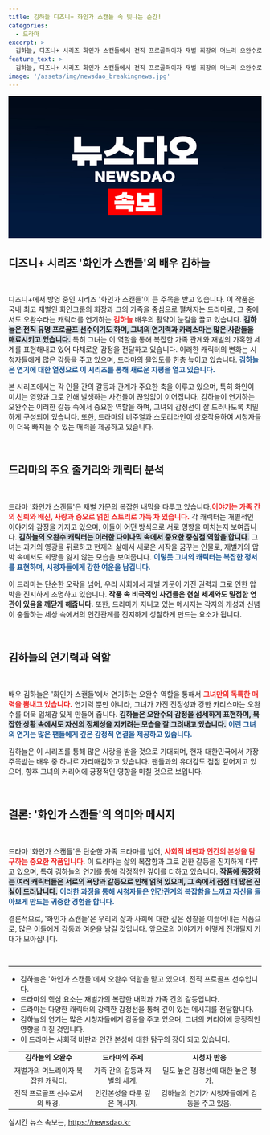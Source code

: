```yaml
---
title: 김하늘 디즈니+ 화인가 스캔들 속 빛나는 순간!
categories:
  - 드라마
excerpt: >
  김하늘, 디즈니+ 시리즈 화인가 스캔들에서 전직 프로골퍼이자 재벌 회장의 며느리 오완수로 변신! 그녀의 연기가 궁금하다면 클릭하세요!
feature_text: >
  김하늘, 디즈니+ 시리즈 화인가 스캔들에서 전직 프로골퍼이자 재벌 회장의 며느리 오완수로 변신! 그녀의 연기가 궁금하다면 클릭하세요!
image: '/assets/img/newsdao_breakingnews.jpg'
---
```


<p><img src="/assets/img/newsdao_breakingnews.jpg" alt="koreaapp 속보" /></p>

<h2 data-ke-size="size26">디즈니+ 시리즈 '화인가 스캔들'의 배우 김하늘</h2>

<p data-ke-size="size16">&nbsp;</p>

<p>디즈니+에서 방영 중인 시리즈 '화인가 스캔들'이 큰 주목을 받고 있습니다. 이 작품은 국내 최고 재벌인 화인그룹의 회장과 그의 가족을 중심으로 펼쳐지는 드라마로, 그 중에서도 오완수라는 캐릭터를 연기하는 <b><span style="color: #ee2323;">김하늘</span></b> 배우의 활약이 눈길을 끌고 있습니다. <b><span style="background-color: #21538527;">김하늘은 전직 유명 프로골프 선수이기도 하며, 그녀의 연기력과 카리스마는 많은 사람들을 매료시키고 있습니다.</span></b> 특히 그녀는 이 역할을 통해 복잡한 가족 관계와 재벌의 가혹한 세계를 표현해내고 있어 다채로운 감정을 전달하고 있습니다. 이러한 캐릭터의 변화는 시청자들에게 많은 감동을 주고 있으며, 드라마의 몰입도를 한층 높이고 있습니다. <b><span style="color: #1a5490;">김하늘은 연기에 대한 열정으로 이 시리즈를 통해 새로운 지평을 열고 있습니다.</span></b> </p>

<p>본 시리즈에서는 각 인물 간의 갈등과 관계가 주요한 축을 이루고 있으며, 특히 화인이 미치는 영향과 그로 인해 발생하는 사건들이 끊임없이 이어집니다. 김하늘이 연기하는 오완수는 이러한 갈등 속에서 중요한 역할을 하며, 그녀의 감정선이 잘 드러나도록 치밀하게 구성되어 있습니다. 또한, 드라마의 비주얼과 스토리라인이 상호작용하여 시청자들이 더욱 빠져들 수 있는 매력을 제공하고 있습니다.</p>

<p data-ke-size="size16">&nbsp;</p>

<h2 data-ke-size="size26">드라마의 주요 줄거리와 캐릭터 분석</h2>

<p data-ke-size="size16">&nbsp;</p>

<p>드라마 '화인가 스캔들'은 재벌 가문의 복잡한 내막을 다루고 있습니다.<b><span style="color: #ee2323;">이야기는 가족 간의 신뢰와 배신, 사랑과 증오로 얽힌 스토리로 가득 차 있습니다.</span></b> 각 캐릭터는 개별적인 이야기와 감정을 가지고 있으며, 이들이 어떤 방식으로 서로 영향을 미치는지 보여줍니다. <b><span style="background-color: #21538527;">김하늘의 오완수 캐릭터는 이러한 다이나믹 속에서 중요한 중심점 역할을 합니다.</span></b> 그녀는 과거의 영광을 뒤로하고 현재의 삶에서 새로운 시작을 꿈꾸는 인물로, 재벌가의 압박 속에서도 희망을 잃지 않는 모습을 보여줍니다. <b><span style="color: #1a5490;">이렇듯 그녀의 캐릭터는 복잡한 정서를 표현하며, 시청자들에게 강한 여운을 남깁니다.</span></b></p>

<p>이 드라마는 단순한 오락을 넘어, 우리 사회에서 재벌 가문이 가진 권력과 그로 인한 압박을 진지하게 조명하고 있습니다. <b>작품 속 비극적인 사건들은 현실 세계와도 밀접한 연관이 있음을 깨닫게 해줍니다.</b> 또한, 드라마가 지니고 있는 메시지는 각자의 개성과 신념이 충돌하는 세상 속에서의 인간관계를 진지하게 성찰하게 만드는 요소가 됩니다.</p>

<p data-ke-size="size16">&nbsp;</p>

<h2 data-ke-size="size26">김하늘의 연기력과 역할</h2>

<p data-ke-size="size16">&nbsp;</p>

<p>배우 김하늘은 '화인가 스캔들'에서 연기하는 오완수 역할을 통해서 <b><span style="color: #ee2323;">그녀만의 독특한 매력을 뽐내고 있습니다.</span></b> 연기력 뿐만 아니라, 그녀가 가진 진정성과 강한 카리스마는 오완수를 더욱 입체감 있게 만들어 줍니다. <b><span style="background-color: #21538527;">김하늘은 오완수의 감정을 섬세하게 표현하며, 복잡한 상황 속에서도 자신의 정체성을 지키려는 모습을 잘 그려내고 있습니다.</span></b> <b><span style="color: #1a5490;">이런 그녀의 연기는 많은 팬들에게 깊은 감정적 연결을 제공하고 있습니다.</span></b> </p>

<p>김하늘은 이 시리즈를 통해 많은 사랑을 받을 것으로 기대되며, 현재 대한민국에서 가장 주목받는 배우 중 하나로 자리매김하고 있습니다. 팬들과의 유대감도 점점 깊어지고 있으며, 향후 그녀의 커리어에 긍정적인 영향을 미칠 것으로 보입니다.</p>

<p data-ke-size="size16">&nbsp;</p>

<h2 data-ke-size="size26">결론: '화인가 스캔들'의 의미와 메시지</h2>

<p data-ke-size="size16">&nbsp;</p>

<p>드라마 '화인가 스캔들'은 단순한 가족 드라마를 넘어, <b><span style="color: #ee2323;">사회적 비판과 인간의 본성을 탐구하는 중요한 작품입니다.</span></b> 이 드라마는 삶의 복잡함과 그로 인한 갈등을 진지하게 다루고 있으며, 특히 김하늘의 연기를 통해 감정적인 깊이를 더하고 있습니다. <b><span style="background-color: #21538527;">작품에 등장하는 여러 캐릭터들은 서로의 욕망과 갈등으로 인해 얽혀 있으며, 그 속에서 점점 더 많은 진실이 드러납니다.</span></b> <b><span style="color: #1a5490;">이러한 과정을 통해 시청자들은 인간관계의 복잡함을 느끼고 자신을 돌아보게 만드는 귀중한 경험을 합니다.</span></b> </p>

<p>결론적으로, '화인가 스캔들'은 우리의 삶과 사회에 대한 깊은 성찰을 이끌어내는 작품으로, 많은 이들에게 감동과 여운을 남길 것입니다. 앞으로의 이야기가 어떻게 전개될지 기대가 모아집니다. </p>

<p data-ke-size="size16">&nbsp;</p>

<hr style="height: 1px; border: none; background-color: #000;"/>

<ul>
<li>김하늘은 '화인가 스캔들'에서 오완수 역할을 맡고 있으며, 전직 프로골프 선수입니다.</li>
<li>드라마의 핵심 요소는 재벌가의 복잡한 내막과 가족 간의 갈등입니다.</li>
<li>드라마는 다양한 캐릭터의 강력한 감정선을 통해 깊이 있는 메시지를 전달합니다.</li>
<li>김하늘의 연기는 많은 시청자들에게 감동을 주고 있으며, 그녀의 커리어에 긍정적인 영향을 미칠 것입니다.</li>
<li>이 드라마는 사회적 비판과 인간 본성에 대한 탐구의 장이 되고 있습니다.</li>
</ul>

<table style="width: 100%;">
<tr>
<td style="text-align: center; height: 17px;"><b>김하늘의 오완수</b></td>
<td style="text-align: center; height: 17px;"><b>드라마의 주제</b></td>
<td style="text-align: center; height: 17px;"><b>시청자 반응</b></td>
</tr>
<tr>
<td style="text-align: center; height: 17px;">재벌가의 며느리이자 복잡한 캐릭터.</td>
<td style="text-align: center; height: 17px;">가족 간의 갈등과 재벌의 세계.</td>
<td style="text-align: center; height: 17px;">밀도 높은 감정선에 대한 높은 평가.</td>
</tr>
<tr>
<td style="text-align: center; height: 17px;">전직 프로골프 선수로서의 배경.</td>
<td style="text-align: center; height: 17px;">인간본성을 다룬 깊은 메시지.</td>
<td style="text-align: center; height: 17px;">김하늘의 연기가 시청자들에게 감동을 주고 있음.</td>
</tr>
</table>
실시간 뉴스 속보는, <a href="https://newsdao.kr" rel="dofollow">https://newsdao.kr</a>


